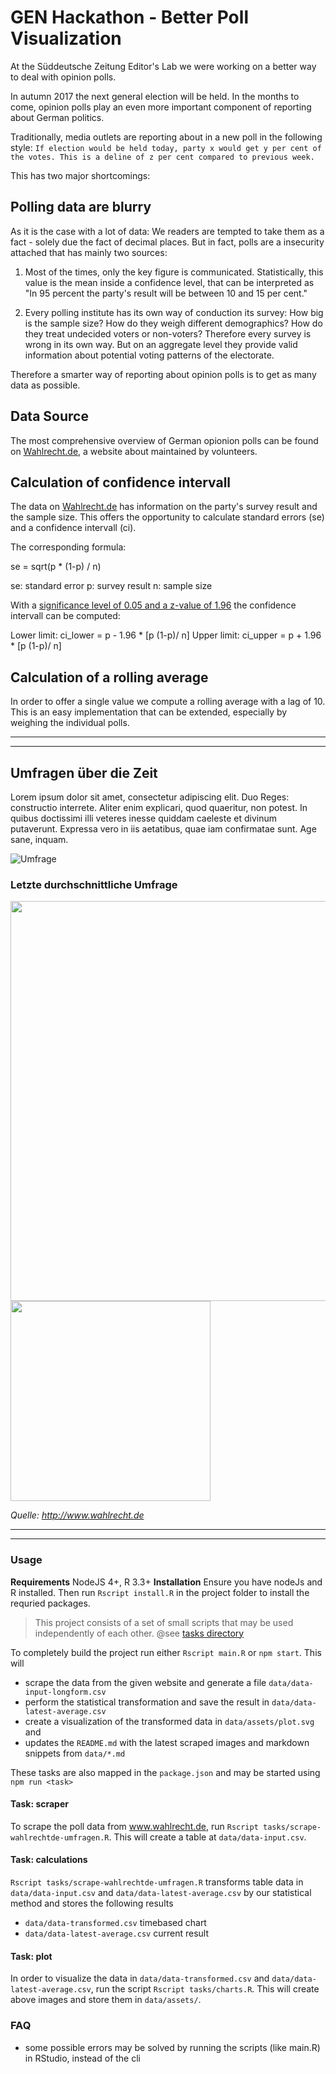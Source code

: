# GEN Hackathon - Better Poll Visualization

At the Süddeutsche Zeitung Editor's Lab we were working on a better way to deal with opinion polls. 

In autumn 2017 the next general election will be held. In the months to come, opinion polls play an even more important component of reporting about German politics. 

Traditionally, media outlets are reporting about in a new poll in the following style: `If election would be held today, party x would get y per cent of the votes. This is a deline of z per cent compared to previous week.`

This has two major shortcomings:

## Polling data are blurry

As it is the case with a lot of data: We readers are tempted to take them as a fact - solely due the fact of decimal places. But in fact, polls are a insecurity attached that has mainly two sources:

1. Most of the times, only the key figure is communicated. Statistically, this value is the mean inside a confidence level, that can be interpreted as "In 95 percent the party's result will be between 10 and 15 per cent." 

2. Every polling institute has its own way of conduction its survey: How big is the sample size? How do they weigh different demographics? How do they treat undecided voters or non-voters? Therefore every survey is wrong in its own way. But on an aggregate level they provide valid information about potential voting patterns of the electorate. 

Therefore a smarter way of reporting about opinion polls is to get as many data as possible. 


## Data Source

The most comprehensive overview of German opionion polls can be found on [Wahlrecht.de](http://www.wahlrecht.de), a website about maintained by volunteers. 

## Calculation of confidence intervall

The data on [Wahlrecht.de](http://wahlrecht.de) has information on the party's survey result and the sample size. This offers the opportunity to calculate standard errors (se) and a confidence intervall (ci). 

The corresponding formula: 

se = sqrt(p * (1-p) / n)

se: standard error
p: survey result
n: sample size

With a [significance level of 0.05 and a z-value of 1.96](http://www.sjsu.edu/faculty/gerstman/StatPrimer/t-table.pdf) the confidence intervall can be computed: 

Lower limit: ci_lower = p - 1.96 * [p (1-p)/ n] 
Upper limit: ci_upper = p + 1.96 * [p (1-p)/ n]

## Calculation of a rolling average

In order to offer a single value we compute a rolling average with a lag of 10. This is an easy implementation that can be extended, especially by weighing the individual polls. 

---

---

## Umfragen über die Zeit

Lorem ipsum dolor sit amet, consectetur adipiscing elit. Duo Reges: constructio interrete. Aliter enim explicari, quod quaeritur, non potest. In quibus doctissimi illi veteres inesse quiddam caeleste et divinum putaverunt. Expressa vero in iis aetatibus, quae iam confirmatae sunt. Age sane, inquam.

![Umfrage](https://raw.githubusercontent.com/sueddeutsche/gen-better-polls/master/data/assets/plot-rolling.png)

### Letzte durchschnittliche Umfrage

<img src="https://raw.githubusercontent.com/sueddeutsche/gen-better-polls/master/data/assets/sunday-polls-article.png" width="640" />

<img src="https://raw.githubusercontent.com/sueddeutsche/gen-better-polls/master/data/assets/sunday-polls-mobile.png" width="320" />

_Quelle: http://www.wahlrecht.de_


---

---



### Usage

**Requirements** NodeJS 4+, R 3.3+
**Installation** Ensure you have nodeJs and R installed. Then run `Rscript install.R` in the project folder to install 
the requried packages.

> This project consists of a set of small scripts that may be used independently of each other. @see [tasks directory](./tasks)

To completely build the project run either `Rscript main.R` or `npm start`. This will

- scrape the data from the given website and generate a file `data/data-input-longform.csv`
- perform the statistical transformation and save the result in `data/data-latest-average.csv`
- create a visualization of the transformed data in `data/assets/plot.svg` and
- updates the `README.md` with the latest scraped images and markdown snippets from `data/*.md`

These tasks are also mapped in the `package.json` and may be started using `npm run <task>`

 
#### Task: scraper

To scrape the poll data from www.wahlrecht.de, run `Rscript tasks/scrape-wahlrechtde-umfragen.R`. This will create
a table at `data/data-input.csv`.


#### Task: calculations

`Rscript tasks/scrape-wahlrechtde-umfragen.R` transforms table data in `data/data-input.csv` and
`data/data-latest-average.csv` by our statistical method and stores the following results

- `data/data-transformed.csv` timebased chart
- `data/data-latest-average.csv` current result


#### Task: plot

In order to visualize the data in `data/data-transformed.csv` and `data/data-latest-average.csv`, run the script
`Rscript tasks/charts.R`. This will create above images and store them in `data/assets/`.


### FAQ

- some possible errors may be solved by running the scripts (like main.R) in RStudio, instead of the cli




